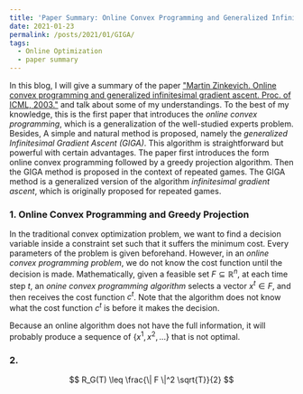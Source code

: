 ```yaml
---
title: 'Paper Summary: Online Convex Programming and Generalized Infinitesimal Gradient Ascent'
date: 2021-01-23
permalink: /posts/2021/01/GIGA/
tags:
  - Online Optimization
  - paper summary
---
```

In this blog, I will give a summary of the paper ["Martin Zinkevich. Online convex programming and generalized infinitesimal gradient ascent. Proc. of ICML, 2003."](https://www.cs.cmu.edu/~maz/publications/techconvex.pdf) and talk about some of my understandings. To the best of my knowledge, this is the first paper that introduces the *online convex programming*, which is a generalization of the well-studied experts problem. Besides, A simple and natural method is proposed, namely the *generalized Infinitesimal Gradient Ascent (GIGA)*. This algorithm is straightforward but powerful with certain advantages. The paper first introduces the form online convex programming followed by a greedy projection algorithm. Then the GIGA method is proposed in the context of repeated games. The GIGA method is a generalized version of the algorithm *infinitesimal gradient ascent*, which is originally proposed for repeated games.

### 1. Online Convex Programming and Greedy Projection

In the traditional convex optimization problem, we want to find a decision variable inside a constraint set such that it suffers the minimum cost. Every parameters of the problem is given beforehand. However, in an *online convex programming problem*, we do not know the cost function until the decision is made. Mathematically, given a feasible set $F \subseteq \mathbb{R}^{n}$, at each time step $t$, an *onine convex programming algorithm* selects a vector $x^t \in F$, and then receives the cost function $c^t$. Note that the algorithm does not know what the cost function $c^t$ is before it makes the decision. 

Because an online algorithm does not have the full information, it will probably produce a sequence of $\{x^1,x^2,...\}$ that is not optimal. 

### 2. 

$$
R_G(T) \leq \frac{\| F \|^2 \sqrt{T}}{2} 
$$


